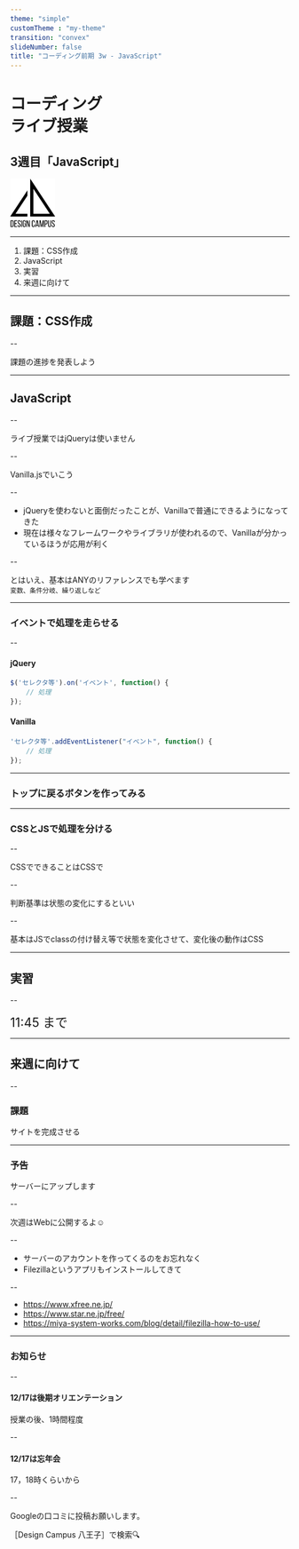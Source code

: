 ```yaml
---
theme: "simple"
customTheme : "my-theme"
transition: "convex"
slideNumber: false
title: "コーディング前期 3w - JavaScript"
---
```


# コーディング<br>ライブ授業
<h2 class="firstPage">3週目「JavaScript」</h2>
<img src="./img/1w/logo_bg_none.png" style="width: 16%;">

---

1. 課題：CSS作成
1. JavaScript
1. 実習
1. 来週に向けて

---

## 課題：CSS作成

--

課題の進捗を発表しよう

---

## JavaScript

--

ライブ授業ではjQueryは使いません

--

Vanilla.jsでいこう

--

- jQueryを使わないと面倒だったことが、Vanillaで普通にできるようになってきた
- 現在は様々なフレームワークやライブラリが使われるので、Vanillaが分かっているほうが応用が利く

--

とはいえ、基本はANYのリファレンスでも学べます  
<small>変数、条件分岐、繰り返しなど</small>

---

### イベントで処理を走らせる

--

#### jQuery
```JavaScript
$('セレクタ等').on('イベント', function() {
    // 処理
});
```

#### Vanilla
```JavaScript
'セレクタ等'.addEventListener("イベント", function() {
    // 処理
});
```

---

### トップに戻るボタンを作ってみる

---

### CSSとJSで処理を分ける

--

CSSでできることはCSSで

--

判断基準は状態の変化にするといい

--

基本はJSでclassの付け替え等で状態を変化させて、変化後の動作はCSS

---

## 実習

--

<span style="font-size: 1.6em;">11:45 まで</span>

---

## 来週に向けて

--

### 課題

サイトを完成させる

---

### 予告

サーバーにアップします

--

次週はWebに公開するよ☺  

--

- サーバーのアカウントを作ってくるのをお忘れなく
- Filezillaというアプリもインストールしてきて

--

- https://www.xfree.ne.jp/
- https://www.star.ne.jp/free/
- https://miya-system-works.com/blog/detail/filezilla-how-to-use/

---

### お知らせ

--

#### 12/17は後期オリエンテーション
授業の後、1時間程度

--

#### 12/17は忘年会
17，18時くらいから

--

Googleの口コミに投稿お願いします。

［Design Campus 八王子］で検索🔍


